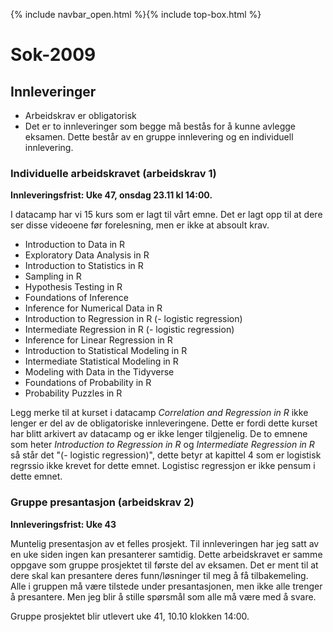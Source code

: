 {% include navbar_open.html %}{% include top-box.html %}
# Sok-2009    

## Innleveringer 

- Arbeidskrav er obligatorisk
- Det er to innleveringer som begge må bestås for å kunne avlegge eksamen. Dette består av en gruppe innlevering og en individuell innlevering.

### Individuelle arbeidskravet (arbeidskrav 1)

**Innleveringsfrist: Uke 47, onsdag 23.11 kl 14:00.**

I datacamp har vi 15 kurs som er lagt til vårt emne. Det er lagt opp til at dere ser disse videoene før forelesning, men er ikke at absoult krav. 

- Introduction to Data in R 
- Exploratory Data Analysis in R 
- Introduction to Statistics in R 
- Sampling in R 
- Hypothesis Testing in R 
- Foundations of Inference 
- Inference for Numerical Data in R 
- Introduction to Regression in R (- logistic regression) 
- Intermediate Regression in R (- logistic regression) 
- Inference for Linear Regression in R 
- Introduction to Statistical Modeling in R 
- Intermediate Statistical Modeling in R 
- Modeling with Data in the Tidyverse 
- Foundations of Probability in R 
- Probability Puzzles in R 

Legg merke til at kurset i datacamp *Correlation and Regression in R* ikke lenger er del av de obligatoriske innleveringene. Dette er fordi dette kurset har blitt arkivert av datacamp og er ikke lenger tilgjenelig.
De to emnene som heter *Introduction to Regression in R* og *Intermediate Regression in R* så står det "(- logistic regression)", dette betyr at kapittel 4 som er logistisk regrssio ikke krevet for dette emnet. Logistisc regressjon er ikke pensum i dette emnet. 

### Gruppe presantasjon (arbeidskrav 2)

**Innleveringsfrist: Uke 43**

Muntelig presentasjon av et felles prosjekt. Til innleveringen har jeg satt av en uke siden ingen kan presanterer samtidig. Dette arbeidskravet er samme oppgave som gruppe prosjektet til første del av eksamen. Det er ment til at dere skal kan presantere deres funn/løsninger til meg å få tilbakemeling. 
Alle i gruppen må være tilstede under presantasjonen, men ikke alle trenger å presantere. Men jeg blir å stille spørsmål som alle må være med å svare. 

Gruppe prosjektet blir utlevert uke 41, 10.10 klokken 14:00. 


